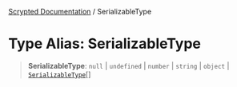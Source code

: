 [Scrypted Documentation](../globals.md) / SerializableType

# Type Alias: SerializableType

> **SerializableType**: `null` \| `undefined` \| `number` \| `string` \| `object` \| [`SerializableType`](SerializableType.md)[]
